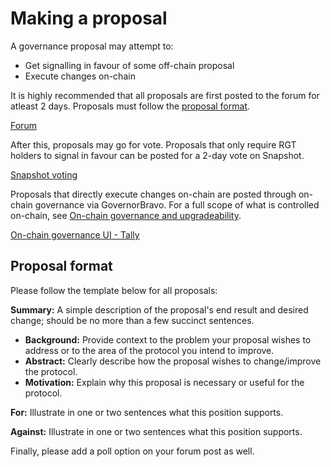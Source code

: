 # Making a proposal

A governance proposal may attempt to:
 - Get signalling in favour of some off-chain proposal
 - Execute changes on-chain

It is highly recommended that all proposals are first posted to the forum for atleast 2 days. Proposals must follow the [proposal format](#proposal-format).

[Forum](https://forums.rari.capital/)

After this, proposals may go for vote. Proposals that only require RGT holders to signal in favour can be posted for a 2-day vote on Snapshot.

[Snapshot voting](https://vote.rari.capital/#/)

Proposals that directly execute changes on-chain are posted through on-chain governance via GovernorBravo. For a full scope of what is controlled on-chain, see [On-chain governance and upgradeability](https://info.rari.capital/governance/on-chain/).

[On-chain governance UI - Tally](https://www.withtally.com/governance/rari)

## Proposal format

Please follow the template below for all proposals:

**Summary:** A simple description of the proposal's end result and desired change; should be no more than a few succinct sentences.

- **Background:** Provide context to the problem your proposal wishes to address or to the area of the protocol you intend to improve.
- **Abstract:** Clearly describe how the proposal wishes to change/improve the protocol.
- **Motivation:** Explain why this proposal is necessary or useful for the protocol.

**For:** Illustrate in one or two sentences what this position supports.

**Against:** Illustrate in one or two sentences what this position supports.

Finally, please add a poll option on your forum post as well.